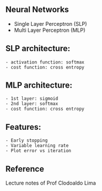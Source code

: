 ## Neural Networks
- Single Layer Perceptron (SLP)
- Multi Layer Perceptron (MLP)

## SLP architecture:
    - activation function: softmax
    - cost function: cross entropy

## MLP architecture:
    - 1st layer: sigmoid
    - 2nd layer: softmax
    - cost function: cross entropy

## Features:
    - Early stopping
    - Variable learning rate
    - Plot error vs iteration
   
## Reference
Lecture notes of Prof Clodoaldo Lima
